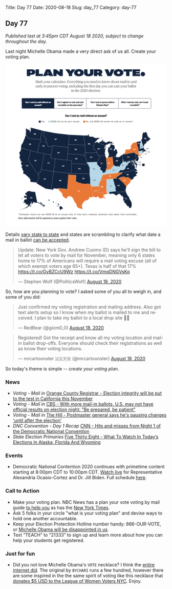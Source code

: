 Title: Day 77
Date: 2020-08-18
Slug: day_77
Category: day-77

## Day 77   

_Published last at 3:45pm CDT August 18 2020, subject to change throughout the day._

Last night Michelle Obama made a very direct ask of us all. Create your voting plan.

<img src="/theme/images/vote-by-state.png" alt="Plan your vote"/>

Details [vary state to state](https://www.nbcnews.com/specials/plan-your-vote-state-by-state-guide-voting-by-mail-early-in-person-voting-election/) and states are scrambling to clarify what date a mail in ballot [can be accepted](https://www.npr.org/2020/07/13/889751095/signed-sealed-undelivered-thousands-of-mail-in-ballots-rejected-for-tardiness). 

<blockquote class="twitter-tweet"><p lang="en" dir="ltr">Update: New York Gov. Andrew Cuomo (D) says he&#39;ll sign the bill to let all voters to vote by mail for November, meaning only 6 states home to 17% of Americans will require a mail voting excuse (all of which exempt voters age 65+). Texas is half of that 17% <a href="https://t.co/GyBZCcU9Wz">https://t.co/GyBZCcU9Wz</a> <a href="https://t.co/VmqDNGVsKq">https://t.co/VmqDNGVsKq</a></p>&mdash; Stephen Wolf (@PoliticsWolf) <a href="https://twitter.com/PoliticsWolf/status/1295752305782841344?ref_src=twsrc%5Etfw">August 18, 2020</a></blockquote> <script async src="https://platform.twitter.com/widgets.js" charset="utf-8"></script> 

So, how are you planning to vote? I asked some of you all to weigh in, and some of you did:

<blockquote class="twitter-tweet"><p lang="en" dir="ltr">Just confirmed my voting registration and mailing address. Also got text alerts setup so I know when my ballot is mailed to me and received. I plan to take my ballot to a local drop site 👍🏻</p>&mdash; RedBear (@gizm0_0) <a href="https://twitter.com/gizm0_0/status/1295560853593264128?ref_src=twsrc%5Etfw">August 18, 2020</a></blockquote> <script async src="https://platform.twitter.com/widgets.js" charset="utf-8"></script> 

<blockquote class="twitter-tweet"><p lang="en" dir="ltr">Registered! Got the receipt and know all my voting location and mail-in ballot drop-offs. Everyone should check their registrations as well as know their voting locations.</p>&mdash; mrcartoonster 🇺🇸🇵🇷 (@mrcartoonster) <a href="https://twitter.com/mrcartoonster/status/1295559663493107712?ref_src=twsrc%5Etfw">August 18, 2020</a></blockquote> <script async src="https://platform.twitter.com/widgets.js" charset="utf-8"></script> 

So today's theme is simple -- *create your voting plan*.

### News

- *Voting - Mail in* [Orange County Registrar - Election integrity will be put to the test in California this November](https://www.ocregister.com/2020/08/08/election-integrity-will-be-put-to-the-test-in-california-this-november/)
- *Voting - Mail in* [CBS - With more mail-in ballots, U.S. may not have official results on election night: "Be prepared, be patient"](https://www.cbsnews.com/news/2020-election-mail-in-ballots-vote/)
- *Voting - Mail in* [The Hill - Postmaster general says he's pausing changes 'until after the election'](https://thehill.com/homenews/administration/512533-postmaster-general-says-hes-pausing-changes-until-after-the-election)
- *DNC Convention - Day 1 Recap* [CNN - Hits and misses from Night 1 of the Democratic National Convention](https://www.cnn.com/2020/08/17/politics/democrats-analysis-best-worst-dnc/index.html)
- *State Election Primaries* [Five Thirty Eight - What To Watch In Today’s Elections In Alaska, Florida And Wyoming ](https://fivethirtyeight.com/features/what-to-watch-in-todays-elections-in-alaska-florida-and-wyoming/)

### Events

- Democratic National Contention 2020 continues with primetime content starting at 8:00pm CDT to 10:00pm CDT. [Watch live](https://www.demconvention.com/) for Representative Alexandria Ocasio-Cortez and Dr. Jill Biden. Full schedule [here](https://www.demconvention.com/schedule-and-speakers/).

### Call to Action

- Make your voting plan. NBC News has a plan your vote voting by mail guide [to help you](https://www.nbcnews.com/specials/plan-your-vote-state-by-state-guide-voting-by-mail-early-in-person-voting-election/) as has the [New York Times](https://www.nytimes.com/interactive/2020/08/11/us/politics/vote-by-mail-us-states.html).
- Ask 5 folks in your circle "what is your voting plan" and devise ways to hold one another accountable.
- Keep your Election Protection Hotline number handy: 866-OUR-VOTE, or [Michelle Obama will be disappointed in us](https://www.whenweallvote.org/when-we-all-vote-co-chair-michelle-obama-announces-new-initiative-for-educators/).
- Text “TEACH” to “21333” to sign up and learn more about how you can help your students get registered.

### Just for fun

- Did you not love Michelle Obama's `VOTE` necklace? I think the [entire internet did](https://www.cnn.com/2020/08/18/politics/michelle-obama-necklace-vote/index.html). The original by `BYCHARI` runs a few hundred, however there are some inspired in the the same spirit of voting like this necklace that [donates $5 USD to the League of Women Voters NYC](https://www.uncommongoods.com/product/the-vote-necklace). Enjoy.